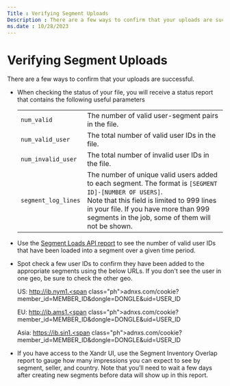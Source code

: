 ```yaml
---
Title : Verifying Segment Uploads
Description : There are a few ways to confirm that your uploads are successful. 
ms.date : 10/28/2023
---
```



# Verifying Segment Uploads



There are a few ways to confirm that your uploads are successful. 

- When checking the status of your file, you will receive a status
  report that contains the following useful parameters
  <table class="table">
  <tbody class="tbody">
  <tr class="odd row">
  <td class="entry colsep-1 rowsep-1"><code
  class="ph codeph">num_valid</code></td>
  <td class="entry colsep-1 rowsep-1">The number of valid user-segment
  pairs in the file.</td>
  </tr>
  <tr class="even row">
  <td class="entry colsep-1 rowsep-1"><code
  class="ph codeph">num_valid_user</code></td>
  <td class="entry colsep-1 rowsep-1">The total number of valid user IDs
  in the file.</td>
  </tr>
  <tr class="odd row">
  <td class="entry colsep-1 rowsep-1"><code
  class="ph codeph">num_invalid_user</code></td>
  <td class="entry colsep-1 rowsep-1">The total number of invalid user IDs
  in the file.</td>
  </tr>
  <tr class="even row">
  <td class="entry colsep-1 rowsep-1"><code
  class="ph codeph">segment_log_lines</code></td>
  <td class="entry colsep-1 rowsep-1">The number of unique valid users
  added to each segment. The format is <code
  class="ph codeph">[SEGMENT ID]-[NUMBER OF USERS]</code>.<br />
  Note that this field is limited to 999 lines in your file. If you have
  more than 999 segments in the job, some of them will not be shown.</td>
  </tr>
  </tbody>
  </table>

- Use the <a
  href="xandr-api/segment-loads-report.md"
  class="xref" target="_blank">Segment Loads API report</a> to see the
  number of valid user IDs that have been loaded into a segment over a
  given time period.

- Spot check a few user IDs to confirm they have been added to the
  appropriate segments using the below URLs. If you don't see the user
  in one geo, be sure to check the other geo.  

  US: <a
  href="https://ib.nym1.adnxs.com/cookie?member_id=MEMBER_ID&amp;dongle=DONGLE&amp;uid=USER_ID"
  class="xref" target="_blank">http://ib.nym1.<span
  class="ph">adnxs.com/cookie?member_id=MEMBER_ID&amp;dongle=DONGLE&amp;uid=USER_ID<br />
  </a>

  EU: <a
  href="https://ib.ams1.adnxs.com/cookie?member_id=MEMBER_ID&amp;dongle=DONGLE&amp;uid=USER_ID"
  class="xref" target="_blank">http://ib.ams1.<span
  class="ph">adnxs.com/cookie?member_id=MEMBER_ID&amp;dongle=DONGLE&amp;uid=USER_ID<br />
  </a>

  Asia: <a
  href="https://ib.sin1.adnxs.com/cookie?member_id=MEMBER_ID&amp;dongle=DONGLE&amp;uid=USER_ID"
  class="xref" target="_blank">https://ib.sin1.<span
  class="ph">adnxs.com/cookie?member_id=MEMBER_ID&amp;dongle=DONGLE&amp;uid=USER_ID</a>

- If you have access to the Xandr UI, use
  the Segment Inventory Overlap report to gauge how many impressions you
  can expect to see by segment, seller, and country. Note that you’ll
  need to wait a few days after creating new segments before data will
  show up in this report. 




